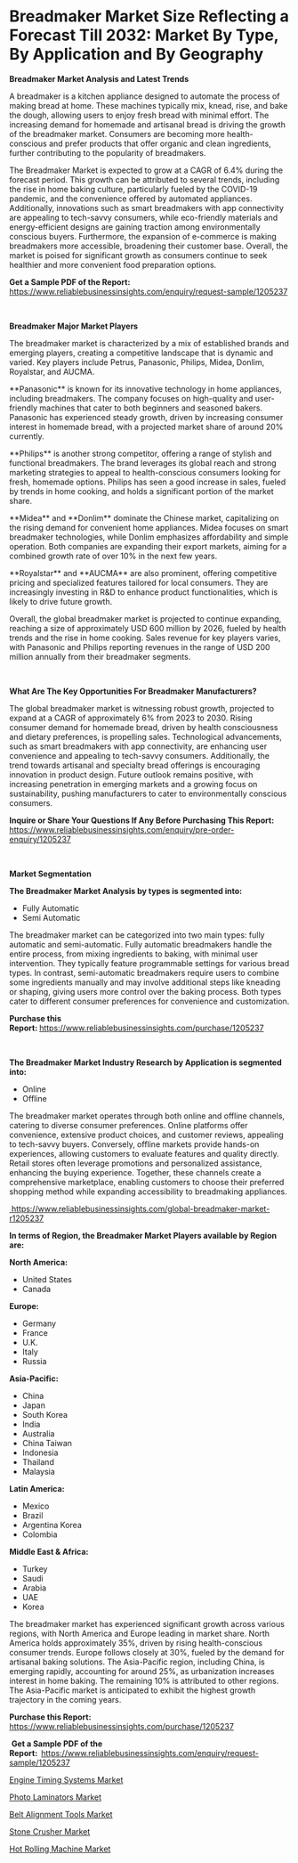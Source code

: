 <p><h1>Breadmaker Market Size Reflecting a Forecast Till 2032: Market By Type, By Application and By Geography</h1></p><p><strong>Breadmaker Market Analysis and Latest Trends</strong></p>
<p><p>A breadmaker is a kitchen appliance designed to automate the process of making bread at home. These machines typically mix, knead, rise, and bake the dough, allowing users to enjoy fresh bread with minimal effort. The increasing demand for homemade and artisanal bread is driving the growth of the breadmaker market. Consumers are becoming more health-conscious and prefer products that offer organic and clean ingredients, further contributing to the popularity of breadmakers.</p><p>The Breadmaker Market is expected to grow at a CAGR of 6.4% during the forecast period. This growth can be attributed to several trends, including the rise in home baking culture, particularly fueled by the COVID-19 pandemic, and the convenience offered by automated appliances. Additionally, innovations such as smart breadmakers with app connectivity are appealing to tech-savvy consumers, while eco-friendly materials and energy-efficient designs are gaining traction among environmentally conscious buyers. Furthermore, the expansion of e-commerce is making breadmakers more accessible, broadening their customer base. Overall, the market is poised for significant growth as consumers continue to seek healthier and more convenient food preparation options.</p></p>
<p><strong>Get a Sample PDF of the Report:&nbsp;</strong> <a href="https://www.reliablebusinessinsights.com/enquiry/request-sample/1205237?utm_campaign=100&utm_medium=2&utm_source=Github&utm_content=ia&utm_term=19022025&utm_id=breadmaker">https://www.reliablebusinessinsights.com/enquiry/request-sample/1205237</a></p>
<p>&nbsp;</p>
<p><strong>Breadmaker Major Market Players</strong></p>
<p><p>The breadmaker market is characterized by a mix of established brands and emerging players, creating a competitive landscape that is dynamic and varied. Key players include Petrus, Panasonic, Philips, Midea, Donlim, Royalstar, and AUCMA.</p><p>**Panasonic** is known for its innovative technology in home appliances, including breadmakers. The company focuses on high-quality and user-friendly machines that cater to both beginners and seasoned bakers. Panasonic has experienced steady growth, driven by increasing consumer interest in homemade bread, with a projected market share of around 20% currently. </p><p>**Philips** is another strong competitor, offering a range of stylish and functional breadmakers. The brand leverages its global reach and strong marketing strategies to appeal to health-conscious consumers looking for fresh, homemade options. Philips has seen a good increase in sales, fueled by trends in home cooking, and holds a significant portion of the market share.</p><p>**Midea** and **Donlim** dominate the Chinese market, capitalizing on the rising demand for convenient home appliances. Midea focuses on smart breadmaker technologies, while Donlim emphasizes affordability and simple operation. Both companies are expanding their export markets, aiming for a combined growth rate of over 10% in the next few years.</p><p>**Royalstar** and **AUCMA** are also prominent, offering competitive pricing and specialized features tailored for local consumers. They are increasingly investing in R&D to enhance product functionalities, which is likely to drive future growth.</p><p>Overall, the global breadmaker market is projected to continue expanding, reaching a size of approximately USD 600 million by 2026, fueled by health trends and the rise in home cooking. Sales revenue for key players varies, with Panasonic and Philips reporting revenues in the range of USD 200 million annually from their breadmaker segments.</p></p>
<p>&nbsp;</p>
<p><strong>What Are The Key Opportunities For Breadmaker Manufacturers?</strong></p>
<p><p>The global breadmaker market is witnessing robust growth, projected to expand at a CAGR of approximately 6% from 2023 to 2030. Rising consumer demand for homemade bread, driven by health consciousness and dietary preferences, is propelling sales. Technological advancements, such as smart breadmakers with app connectivity, are enhancing user convenience and appealing to tech-savvy consumers. Additionally, the trend towards artisanal and specialty bread offerings is encouraging innovation in product design. Future outlook remains positive, with increasing penetration in emerging markets and a growing focus on sustainability, pushing manufacturers to cater to environmentally conscious consumers.</p></p>
<p><strong>Inquire or Share Your Questions If Any Before Purchasing This Report:</strong> <a href="https://www.reliablebusinessinsights.com/enquiry/pre-order-enquiry/1205237?utm_campaign=100&utm_medium=2&utm_source=Github&utm_content=ia&utm_term=19022025&utm_id=breadmaker">https://www.reliablebusinessinsights.com/enquiry/pre-order-enquiry/1205237</a></p>
<p>&nbsp;</p>
<p><strong>Market Segmentation</strong></p>
<p><strong>The Breadmaker Market Analysis by types is segmented into:</strong></p>
<p><ul><li>Fully Automatic</li><li>Semi Automatic</li></ul></p>
<p><p>The breadmaker market can be categorized into two main types: fully automatic and semi-automatic. Fully automatic breadmakers handle the entire process, from mixing ingredients to baking, with minimal user intervention. They typically feature programmable settings for various bread types. In contrast, semi-automatic breadmakers require users to combine some ingredients manually and may involve additional steps like kneading or shaping, giving users more control over the baking process. Both types cater to different consumer preferences for convenience and customization.</p></p>
<p><strong>Purchase this Report:&nbsp;</strong><a href="https://www.reliablebusinessinsights.com/purchase/1205237?utm_campaign=100&utm_medium=2&utm_source=Github&utm_content=ia&utm_term=19022025&utm_id=breadmaker">https://www.reliablebusinessinsights.com/purchase/1205237</a></p>
<p>&nbsp;</p>
<p><strong>The Breadmaker Market Industry Research by Application is segmented into:</strong></p>
<p><ul><li>Online</li><li>Offline</li></ul></p>
<p><p>The breadmaker market operates through both online and offline channels, catering to diverse consumer preferences. Online platforms offer convenience, extensive product choices, and customer reviews, appealing to tech-savvy buyers. Conversely, offline markets provide hands-on experiences, allowing customers to evaluate features and quality directly. Retail stores often leverage promotions and personalized assistance, enhancing the buying experience. Together, these channels create a comprehensive marketplace, enabling customers to choose their preferred shopping method while expanding accessibility to breadmaking appliances.</p></p>
<p><a href="https://www.reliablebusinessinsights.com/global-breadmaker-market-r1205237?utm_campaign=100&utm_medium=2&utm_source=Github&utm_content=ia&utm_term=19022025&utm_id=breadmaker">&nbsp;https://www.reliablebusinessinsights.com/global-breadmaker-market-r1205237</a></p>
<p><strong>In terms of Region, the Breadmaker Market Players available by Region are:</strong></p>
<p>
    <p> <strong> North America: </strong>
        <ul>
            <li>United States</li>
            <li>Canada</li>
        </ul>
        </p> 
    <p> <strong> Europe: </strong>
        <ul>
            <li>Germany</li>
            <li>France</li>
            <li>U.K.</li>
            <li>Italy</li>
            <li>Russia</li>
        </ul>
        </p> 
    <p> <strong> Asia-Pacific: </strong>
        <ul>
            <li>China</li>
            <li>Japan</li>
            <li>South Korea</li>
            <li>India</li>
            <li>Australia</li>
            <li>China Taiwan</li>
            <li>Indonesia</li>
            <li>Thailand</li>
            <li>Malaysia</li>
        </ul>
        </p> 
    <p> <strong> Latin America: </strong>
        <ul>
            <li>Mexico</li>
            <li>Brazil</li>
            <li>Argentina Korea</li>
            <li>Colombia</li>
        </ul>
        </p> 
    <p> <strong> Middle East & Africa: </strong>
        <ul>
            <li>Turkey</li>
            <li>Saudi</li>
            <li>Arabia</li>
            <li>UAE</li>
            <li>Korea</li>
        </ul>
    </p>
    </p>
<p><p>The breadmaker market has experienced significant growth across various regions, with North America and Europe leading in market share. North America holds approximately 35%, driven by rising health-conscious consumer trends. Europe follows closely at 30%, fueled by the demand for artisanal baking solutions. The Asia-Pacific region, including China, is emerging rapidly, accounting for around 25%, as urbanization increases interest in home baking. The remaining 10% is attributed to other regions. The Asia-Pacific market is anticipated to exhibit the highest growth trajectory in the coming years.</p></p>
<p><strong>Purchase this Report: </strong><a href="https://www.reliablebusinessinsights.com/purchase/1205237?utm_campaign=100&utm_medium=2&utm_source=Github&utm_content=ia&utm_term=19022025&utm_id=breadmaker">https://www.reliablebusinessinsights.com/purchase/1205237</a></p>
<p>&nbsp;<strong>Get a Sample PDF of the Report:&nbsp;&nbsp;</strong><a href="https://www.reliablebusinessinsights.com/enquiry/request-sample/1205237?utm_campaign=100&utm_medium=2&utm_source=Github&utm_content=ia&utm_term=19022025&utm_id=breadmaker">https://www.reliablebusinessinsights.com/enquiry/request-sample/1205237</a></p>
<p><strong></strong></p>
<p><p><a href="https://github.com/lefiobakali/Market-Research-Report-List-1/blob/main/engine-timing-systems-market.md?utm_campaign=100&utm_medium=2&utm_source=Github&utm_content=ia&utm_term=19022025&utm_id=breadmaker">Engine Timing Systems Market</a></p><p><a href="https://github.com/kaloyhboosh/Market-Research-Report-List-1/blob/main/photo-laminators-market.md?utm_campaign=100&utm_medium=2&utm_source=Github&utm_content=ia&utm_term=19022025&utm_id=breadmaker">Photo Laminators Market</a></p><p><a href="https://github.com/stickkinkel/Market-Research-Report-List-1/blob/main/belt-alignment-tools-market.md?utm_campaign=100&utm_medium=2&utm_source=Github&utm_content=ia&utm_term=19022025&utm_id=breadmaker">Belt Alignment Tools Market</a></p><p><a href="https://github.com/xalatieusope/Market-Research-Report-List-1/blob/main/stone-crusher-market.md?utm_campaign=100&utm_medium=2&utm_source=Github&utm_content=ia&utm_term=19022025&utm_id=breadmaker">Stone Crusher Market</a></p><p><a href="https://github.com/xtysizov/Market-Research-Report-List-1/blob/main/hot-rolling-machine-market.md?utm_campaign=100&utm_medium=2&utm_source=Github&utm_content=ia&utm_term=19022025&utm_id=breadmaker">Hot Rolling Machine Market</a></p></p>